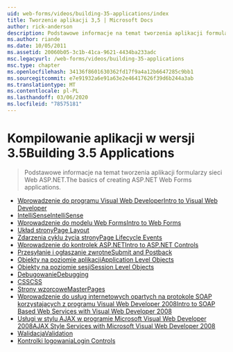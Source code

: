 ```yaml
---
uid: web-forms/videos/building-35-applications/index
title: Tworzenie aplikacji 3,5 | Microsoft Docs
author: rick-anderson
description: Podstawowe informacje na temat tworzenia aplikacji formularzy sieci Web ASP.NET.
ms.author: riande
ms.date: 10/05/2011
ms.assetid: 20060b05-3c1b-41ca-9621-4434ba233adc
msc.legacyurl: /web-forms/videos/building-35-applications
msc.type: chapter
ms.openlocfilehash: 34136f8601630362fd17f9a4a12b6647285c9bb1
ms.sourcegitcommit: e7e91932a6e91a63e2e46417626f39d6b244a3ab
ms.translationtype: MT
ms.contentlocale: pl-PL
ms.lasthandoff: 03/06/2020
ms.locfileid: "78575181"
---
```

# <a name="building-35-applications"></a><span data-ttu-id="291c1-103">Kompilowanie aplikacji w wersji 3.5</span><span class="sxs-lookup"><span data-stu-id="291c1-103">Building 3.5 Applications</span></span>

> <span data-ttu-id="291c1-104">Podstawowe informacje na temat tworzenia aplikacji formularzy sieci Web ASP.NET.</span><span class="sxs-lookup"><span data-stu-id="291c1-104">The basics of creating ASP.NET Web Forms applications.</span></span>

- [<span data-ttu-id="291c1-105">Wprowadzenie do programu Visual Web Developer</span><span class="sxs-lookup"><span data-stu-id="291c1-105">Intro to Visual Web Developer</span></span>](intro-to-visual-web-developer.md)
- [<span data-ttu-id="291c1-106">IntelliSense</span><span class="sxs-lookup"><span data-stu-id="291c1-106">IntelliSense</span></span>](intellisense.md)
- [<span data-ttu-id="291c1-107">Wprowadzenie do modelu Web Forms</span><span class="sxs-lookup"><span data-stu-id="291c1-107">Intro to Web Forms</span></span>](intro-to-web-forms.md)
- [<span data-ttu-id="291c1-108">Układ strony</span><span class="sxs-lookup"><span data-stu-id="291c1-108">Page Layout</span></span>](page-layout.md)
- [<span data-ttu-id="291c1-109">Zdarzenia cyklu życia strony</span><span class="sxs-lookup"><span data-stu-id="291c1-109">Page Lifecycle Events</span></span>](page-lifecycle-events.md)
- [<span data-ttu-id="291c1-110">Wprowadzenie do kontrolek ASP.NET</span><span class="sxs-lookup"><span data-stu-id="291c1-110">Intro to ASP.NET Controls</span></span>](intro-to-aspnet-controls.md)
- [<span data-ttu-id="291c1-111">Przesyłanie i ogłaszanie zwrotne</span><span class="sxs-lookup"><span data-stu-id="291c1-111">Submit and Postback</span></span>](submit-and-postback.md)
- [<span data-ttu-id="291c1-112">Obiekty na poziomie aplikacji</span><span class="sxs-lookup"><span data-stu-id="291c1-112">Application Level Objects</span></span>](application-level-objects.md)
- [<span data-ttu-id="291c1-113">Obiekty na poziomie sesji</span><span class="sxs-lookup"><span data-stu-id="291c1-113">Session Level Objects</span></span>](session-level-objects.md)
- [<span data-ttu-id="291c1-114">Debugowanie</span><span class="sxs-lookup"><span data-stu-id="291c1-114">Debugging</span></span>](debugging.md)
- [<span data-ttu-id="291c1-115">CSS</span><span class="sxs-lookup"><span data-stu-id="291c1-115">CSS</span></span>](css.md)
- [<span data-ttu-id="291c1-116">Strony wzorcowe</span><span class="sxs-lookup"><span data-stu-id="291c1-116">MasterPages</span></span>](masterpages.md)
- [<span data-ttu-id="291c1-117">Wprowadzenie do usług internetowych opartych na protokole SOAP korzystających z programu Visual Web Developer 2008</span><span class="sxs-lookup"><span data-stu-id="291c1-117">Intro to SOAP Based Web Services with Visual Web Developer 2008</span></span>](an-introduction-to-soap-based-web-services-with-visual-web-developer-2008.md)
- [<span data-ttu-id="291c1-118">Usługi w stylu AJAX w programie Microsoft Visual Web Developer 2008</span><span class="sxs-lookup"><span data-stu-id="291c1-118">AJAX Style Services with Microsoft Visual Web Developer 2008</span></span>](ajax-style-services-with-microsoft-visual-web-developer-2008.md)
- [<span data-ttu-id="291c1-119">Walidacja</span><span class="sxs-lookup"><span data-stu-id="291c1-119">Validation</span></span>](validation.md)
- [<span data-ttu-id="291c1-120">Kontrolki logowania</span><span class="sxs-lookup"><span data-stu-id="291c1-120">Login Controls</span></span>](login-controls.md)
